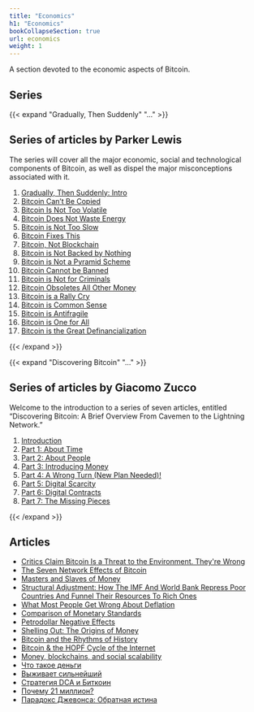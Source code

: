 ```yaml
---
title: "Economics"
h1: "Economics"
bookCollapseSection: true
url: economics
weight: 1
---
```


A section devoted to the economic aspects of Bitcoin.

## Series 

{{< expand "Gradually, Then Suddenly" "..." >}}
## Series of articles by Parker Lewis 

The series will cover all the major economic, social and technological components of Bitcoin, as well as dispel the major misconceptions associated with it.

1. [Gradually, Then Suddenly: Intro](/en/gradually-then-suddenly/intro)
2. [Bitcoin Can’t Be Copied](/en/gradually-then-suddenly/bitcoin-cant-be-copied)
3. [Bitcoin Is Not Too Volatile](/en/gradually-then-suddenly/bitcoin-is-not-too-volatile)
4. [Bitcoin Does Not Waste Energy](/en/gradually-then-suddenly/bitcoin-does-not-waste-energy)
5. [Bitcoin is Not Too Slow](/en/gradually-then-suddenly/bitcoin-is-not-too-slow)
6. [Bitcoin Fixes This](/en/gradually-then-suddenly/bitcoin-fixes-this)
7. [Bitcoin, Not Blockchain](/en/gradually-then-suddenly/bitcoin-not-blockchain)
8. [Bitcoin is Not Backed by Nothing](/en/gradually-then-suddenly/bitcoin-is-not-backed-by-nothing)
9. [Bitcoin is Not a Pyramid Scheme](/en/gradually-then-suddenly/bitcoin-is-not-a-pyramid-scheme)
10. [Bitcoin Cannot be Banned](/en/gradually-then-suddenly/bitcoin-cannot-be-banned)
11. [Bitcoin is Not for Criminals](/en/gradually-then-suddenly/bitcoin-is-not-for-criminals)
12. [Bitcoin Obsoletes All Other Money](/en/gradually-then-suddenly/bitcoin-obsoletes-all-other-money)
13. [Bitcoin is a Rally Cry](/en/gradually-then-suddenly/bitcoin-is-a-rally-cry)
14. [Bitcoin is Common Sense](/en/gradually-then-suddenly/bitcoin-is-common-sense)
15. [Bitcoin is Antifragile](/en/gradually-then-suddenly/bitcoin-is-antifragile)
16. [Bitcoin is One for All](/en/gradually-then-suddenly/bitcoin-is-one-for-all)
17. [Bitcoin is the Great Definancialization](/en/gradually-then-suddenly/bitcoin-is-the-great-definancialization)

{{< /expand >}}

{{< expand "Discovering Bitcoin" "..." >}}
## Series of articles by Giacomo Zucco
Welcome to the introduction to a series of seven articles, entitled “Discovering Bitcoin: A Brief Overview From Cavemen to the Lightning Network.”

1. [Introduction](/en/discovering-bitcoin/intro)
2. [Part 1: About Time](/en/discovering-bitcoin/about-time)
3. [Part 2: About People](/en/discovering-bitcoin/about-people)
4. [Part 3: Introducing Money](/en/discovering-bitcoin/introducing-money)
5. [Part 4: A Wrong Turn (New Plan Needed)!](/en/discovering-bitcoin/a-wrong-turn-new-plan-needed)
6. [Part 5: Digital Scarcity](/en/discovering-bitcoin/digital-scarcity)
7. [Part 6: Digital Contracts](/en/discovering-bitcoin/digital-contracts)
8. [Part 7: The Missing Pieces](/en/discovering-bitcoin/the-missing-pieces)

{{< /expand >}}

## Articles

- [Critics Claim Bitcoin Is a Threat to the Environment. They're Wrong](/en/bitcoin-is-not-harmful-for-the-environment)
- [The Seven Network Effects of Bitcoin](/en/seven-network-effects-of-bitcoin)
- [Masters and Slaves of Money](/en/masters-and-slaves-of-money)
- [Structural Adjustment: How The IMF And World Bank Repress Poor Countries And Funnel Their Resources To Rich Ones](/en/structural-adjustment)
- [What Most People Get Wrong About Deflation](/en/in-defense-of-deflation)
- [Comparison of Monetary Standards](/en/comparison-of-monetary-standards)
- [Petrodollar Negative Effects](/en/petrodollar-negative-effects)
- [Shelling Out: The Origins of Money](/en/shelling-out)
- [Bitcoin and the Rhythms of History](/en/bitcoin-rhythms-of-history)
- [Bitcoin & the HOPF Cycle of the Internet](/en/bitcoin-and-the-hopf-cycle-of-the-internet)
- [Money, blockchains, and social scalability](/en/money-blockchains-and-social-scalability)
- [Что такое деньги](/chto-takoe-dengi)
- [Выживает сильнейший](/vyzhivaet-silnejshij)
- [Стратегия DCA и Биткоин](/strategiya-dca)
- [Почему 21 миллион?](/pochemu-21-million)
- [Парадокс Джевонса: Обратная истина](/jevons_paradox)